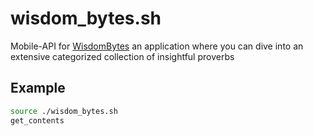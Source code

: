 # wisdom_bytes.sh
Mobile-API for [WisdomBytes](https://play.google.com/store/apps/details?id=com.funnylabz.wisdomBytes) an application where you can dive into an extensive categorized collection of insightful proverbs

## Example
```bash
source ./wisdom_bytes.sh
get_contents
```
